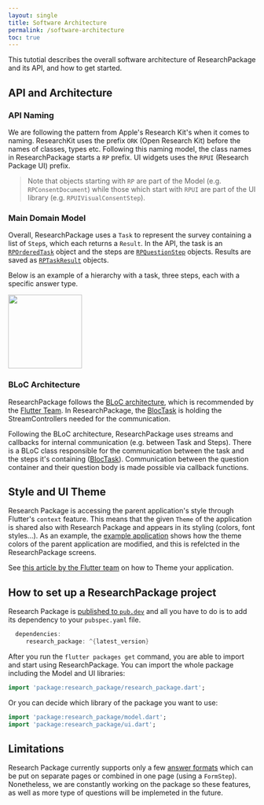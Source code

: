 ```yaml
---
layout: single
title: Software Architecture
permalink: /software-architecture
toc: true
---
```


This tutotial describes the overall software architecture of ResearchPackage and its API, and how to get started.

## API and Architecture

### API Naming

We are following the pattern from Apple's Research Kit's when it comes to naming. ResearchKit uses the prefix `ORK` (Open Research Kit) before the names of classes, types etc. Following this naming model, the class names in ResearchPackage starts a `RP` prefix. UI widgets uses the `RPUI` (Research Package UI) prefix.

> Note that objects starting with `RP` are part of the Model (e.g. `RPConsentDocument`) while those which start with `RPUI` are part of the UI library (e.g. `RPUIVisualConsentStep`).

### Main Domain Model

Overall, ResearchPackage uses a `Task` to represent the survey containing a list of `Step`s, which each returns a `Result`.
In the API, the task is an [`RPOrderedTask`](https://pub.dev/documentation/research_package/latest/research_package_model/RPOrderedTask-class.html) object and the steps are [`RPQuestionStep`](https://pub.dev/documentation/research_package/latest/research_package_model/RPQuestionStep-class.html) objects.
Results are saved as [`RPTaskResult`](https://pub.dev/documentation/research_package/latest/research_package_model/RPTaskResult-class.html) objects.

Below is an example of a hierarchy with a task, three steps, each with a specific answer type.

<img src="https://raw.githubusercontent.com/cph-cachet/research.package/master/documentation/images/survey_result_hierarchy_figure.png" height="150">

### BLoC Architecture

ResearchPackage follows the [BLoC architecture](https://medium.com/flutterpub/architecting-your-flutter-project-bd04e144a8f1),
which is recommended by the [Flutter Team](https://www.youtube.com/watch?v=PLHln7wHgPE).
In ResearchPackage, the [BlocTask](https://pub.dev/documentation/research_package/latest/research_package_model/BlocTask-class.html) is holding the StreamControllers needed for the communication.

Following the BLoC architecture, ResearchPackage uses streams and callbacks for internal communication (e.g. between Task and Steps).
There is a BLoC class responsible for the communication between the task and the steps it's containing ([BlocTask](https://pub.dev/documentation/research_package/latest/research_package_model/BlocTask-class.html)). Communication between the question container and their question body is made possible via callback functions.

## Style and UI Theme

Research Package is accessing the parent application's style through Flutter's `context` feature. This means that the given `Theme` of the application is shared also with Research Package and appears in its styling (colors, font styles...).
As an example, the [example application](https://github.com/cph-cachet/research.package/tree/master/example/research_package_demo_app) shows how the theme colors of the parent application are modified, and this is refelcted in the ResearchPackage screens.

See [this article by the Flutter team](https://flutter.dev/docs/cookbook/design/themes) on how to Theme your application.

## How to set up a ResearchPackage project

Research Package is [published to `pub.dev`](https://pub.dev/packages/research_package) and all you have to do is to add its dependency to your `pubspec.yaml` file.

```dart
  dependencies:
     research_package: ^{latest_version}
```

After you run the `flutter packages get` command, you are able to import and start using ResearchPackage.
You can import the whole package including the Model and UI libraries:

```dart
import 'package:research_package/research_package.dart';
```

Or you can decide which library of the package you want to use:

```dart
import 'package:research_package/model.dart';
import 'package:research_package/ui.dart';
```

## Limitations

Research Package currently supports only a few [answer formats](answer-formats) which can be put on separate pages or combined in one page (using a `FormStep`).
Nonetheless, we are constantly working on the package so these features, as well as more type of questions will be implemeted in the future.
